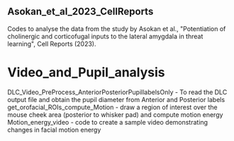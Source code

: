 ## Asokan_et_al_2023_CellReports
Codes to analyse the data from the study by Asokan et al., "Potentiation of cholinergic and corticofugal inputs to the lateral amygdala in threat learning", Cell Reports (2023).

# Video_and_Pupil_analysis

DLC_Video_PreProcess_AnteriorPosteriorPupillabelsOnly - To read the DLC output file and obtain the pupil diameter from Anterior and Posterior labels
get_orofacial_ROIs_compute_Motion - draw a region of interest over the mouse cheek area (posterior to whisker pad) and compute motion energy
Motion_energy_video - code to create a sample video demonstrating changes in facial motion energy

